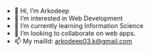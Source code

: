 - 👋 Hi, I’m Arkodeep
- 👀 I’m interested in Web Development
- 🌱 I’m currently learning Information Science
- 💞️ I’m looking to collaborate on web apps.
- 📫 My mailId: arkodeep03.k@gmail.com

